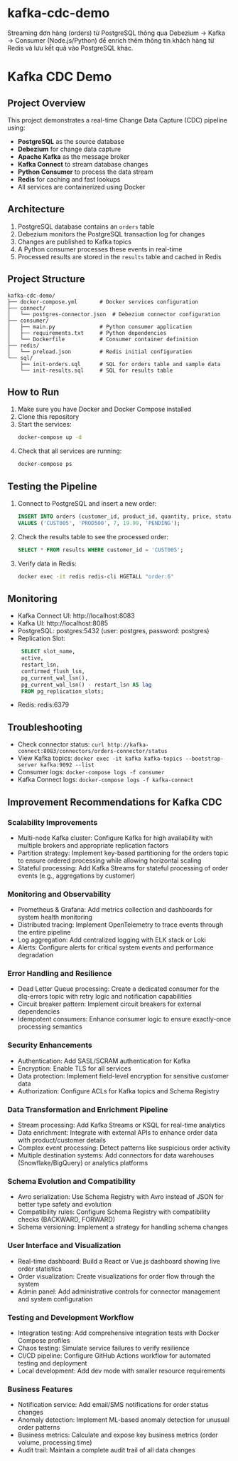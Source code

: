 # kafka-cdc-demo
Streaming đơn hàng (orders) từ PostgreSQL thông qua Debezium → Kafka → Consumer (Node.js/Python) để enrich thêm thông tin khách hàng từ Redis và lưu kết quả vào PostgreSQL khác.

# Kafka CDC Demo

## Project Overview

This project demonstrates a real-time Change Data Capture (CDC) pipeline using:
- **PostgreSQL** as the source database
- **Debezium** for change data capture
- **Apache Kafka** as the message broker
- **Kafka Connect** to stream database changes
- **Python Consumer** to process the data stream
- **Redis** for caching and fast lookups
- All services are containerized using Docker

## Architecture

1. PostgreSQL database contains an `orders` table
2. Debezium monitors the PostgreSQL transaction log for changes
3. Changes are published to Kafka topics
4. A Python consumer processes these events in real-time
5. Processed results are stored in the `results` table and cached in Redis

## Project Structure

```
kafka-cdc-demo/
├── docker-compose.yml       # Docker services configuration
├── connect/
│   └── postgres-connector.json  # Debezium connector configuration
├── consumer/
│   ├── main.py              # Python consumer application
│   ├── requirements.txt     # Python dependencies
│   └── Dockerfile           # Consumer container definition
├── redis/
│   └── preload.json         # Redis initial configuration
└── sql/
    ├── init-orders.sql      # SQL for orders table and sample data
    └── init-results.sql     # SQL for results table
```

## How to Run

1. Make sure you have Docker and Docker Compose installed
2. Clone this repository
3. Start the services:
   ```bash
   docker-compose up -d
   ```
4. Check that all services are running:
   ```bash
   docker-compose ps
   ```

## Testing the Pipeline

1. Connect to PostgreSQL and insert a new order:
   ```sql
   INSERT INTO orders (customer_id, product_id, quantity, price, status)
   VALUES ('CUST005', 'PROD500', 7, 19.99, 'PENDING');
   ```

2. Check the results table to see the processed order:
   ```sql
   SELECT * FROM results WHERE customer_id = 'CUST005';
   ```

3. Verify data in Redis:
   ```bash
   docker exec -it redis redis-cli HGETALL "order:6"
   ```

## Monitoring

- Kafka Connect UI: http://localhost:8083
- Kafka UI: http://localhost:8085
- PostgreSQL: postgres:5432 (user: postgres, password: postgres)
- Replication Slot: 
  ```sql
   SELECT slot_name, 
   active, 
   restart_lsn, 
   confirmed_flush_lsn, 
   pg_current_wal_lsn(), 
   pg_current_wal_lsn() - restart_lsn AS lag
   FROM pg_replication_slots;
  ```
- Redis: redis:6379

## Troubleshooting

- Check connector status: `curl http://kafka-connect:8083/connectors/orders-connector/status`
- View Kafka topics: `docker exec -it kafka kafka-topics --bootstrap-server kafka:9092 --list`
- Consumer logs: `docker-compose logs -f consumer`
- Kafka Connect logs: `docker-compose logs -f kafka-connect`

## Improvement Recommendations for Kafka CDC
### Scalability Improvements
- Multi-node Kafka cluster: Configure Kafka for high availability with multiple brokers and appropriate replication factors
- Partition strategy: Implement key-based partitioning for the orders topic to ensure ordered processing while allowing horizontal scaling
- Stateful processing: Add Kafka Streams for stateful processing of order events (e.g., aggregations by customer)

### Monitoring and Observability
- Prometheus & Grafana: Add metrics collection and dashboards for system health monitoring
- Distributed tracing: Implement OpenTelemetry to trace events through the entire pipeline
- Log aggregation: Add centralized logging with ELK stack or Loki
- Alerts: Configure alerts for critical system events and performance degradation

### Error Handling and Resilience
- Dead Letter Queue processing: Create a dedicated consumer for the dlq-errors topic with retry logic and notification capabilities
- Circuit breaker pattern: Implement circuit breakers for external dependencies
- Idempotent consumers: Enhance consumer logic to ensure exactly-once processing semantics

### Security Enhancements
- Authentication: Add SASL/SCRAM authentication for Kafka
- Encryption: Enable TLS for all services
- Data protection: Implement field-level encryption for sensitive customer data
- Authorization: Configure ACLs for Kafka topics and Schema Registry

### Data Transformation and Enrichment Pipeline
- Stream processing: Add Kafka Streams or KSQL for real-time analytics
- Data enrichment: Integrate with external APIs to enhance order data with product/customer details
- Complex event processing: Detect patterns like suspicious order activity
- Multiple destination systems: Add connectors for data warehouses (Snowflake/BigQuery) or analytics platforms

### Schema Evolution and Compatibility
- Avro serialization: Use Schema Registry with Avro instead of JSON for better type safety and evolution
- Compatibility rules: Configure Schema Registry with compatibility checks (BACKWARD, FORWARD)
- Schema versioning: Implement a strategy for handling schema changes

### User Interface and Visualization
- Real-time dashboard: Build a React or Vue.js dashboard showing live order statistics
- Order visualization: Create visualizations for order flow through the system
- Admin panel: Add administrative controls for connector management and system configuration

### Testing and Development Workflow
- Integration testing: Add comprehensive integration tests with Docker Compose profiles
- Chaos testing: Simulate service failures to verify resilience
- CI/CD pipeline: Configure GitHub Actions workflow for automated testing and deployment
- Local development: Add dev mode with smaller resource requirements

### Business Features
- Notification service: Add email/SMS notifications for order status changes
- Anomaly detection: Implement ML-based anomaly detection for unusual order patterns
- Business metrics: Calculate and expose key business metrics (order volume, processing time)
- Audit trail: Maintain a complete audit trail of all data changes